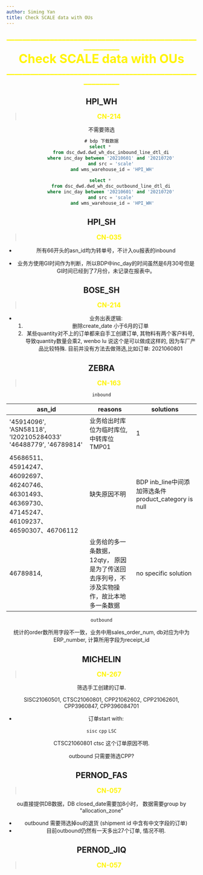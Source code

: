 ```yaml
---
author: Siming Yan
title: Check SCALE data with OUs
---
```


<center><span style="color:rgba(255,244,0,1);font-size:22px"><b>_________________________________________________________</b></span>

<center><span style="color:rgba(255,244,0,1);font-size:32px"><b>Check SCALE data with OUs
</b></span>

<center><span style="color:rgba(255,244,0,1);font-size:22px"><b>_________________________________________________________</b></span>



## HPI_WH 

> <span style="color:rgba(255,244,0,1);font-size:17px"><b>CN-214</b></span>

不需要筛选

```sql
# bdp 下载数据
select * 
        from dsc_dwd.dwd_wh_dsc_inbound_line_dtl_di 
        where inc_day between '20210601' and '20210720' 
        and src = 'scale' 
        and wms_warehouse_id = 'HPI_WH'
        
select * 
        from dsc_dwd.dwd_wh_dsc_outbound_line_dtl_di 
        where inc_day between '20210601' and '20210720' 
        and src = 'scale' 
        and wms_warehouse_id = 'HPI_WH'
```



## HPI_SH 

> <span style="color:rgba(255,244,0,1);font-size:17px"><b>CN-035</b></span>

<Albert Huang>

+ 所有66开头的asn_id均为转单号，不计入ou报表的inbound

+ 业务方使用GI时间作为判断，所以BDP中inc_day的时间虽然是6月30号但是GI时间已经到了7月份，未记录在报表中。





## BOSE_SH

><span style="color:rgba(255,244,0,1);font-size:17px"><b>CN-214</b></span>

+ 业务出表逻辑:  
  1. 删除create_date 小于6月的订单 
  2. 某些quantity对不上的订单都来自手工创建订单, 其物料有两个客户料号, 导致quantity数量会乘2, wenbo lu 说这个是可以做成这样的, 因为车厂产品比较特殊. 目前并没有方法去做筛选,比如订单: 2021060801 



## ZEBRA 

> <span style="color:rgba(255,244,0,1);font-size:17px"><b>CN-163</b></span>

<HaiBo Yu>

`inbound`

| asn_id                                                       | reasons                                                      | solutions                                             |
| ------------------------------------------------------------ | ------------------------------------------------------------ | ----------------------------------------------------- |
| '45914096', 'ASN58118', 'I202105284033' '46488779', '46789814' | 业务给出时库位为临时库位, 中转库位TMP01                      | 1                                                     |
| 45686511、45914247、46092697、46240746、46301493、46369730、47145247、46109237、46590307、46706112 | 缺失原因不明                                                 | BDP  inb_line中间添加筛选条件product_category is null |
| 46789814,                                                    | 业务给的多一条数据，12qty， 原因是为了传送回去序列号，不涉及实物操作，故比本地多一条数据 | no specific solution                                  |

`outbound`

统计的order数所用字段不一致，业务中用sales_order_num, db对应为中为ERP_number, 计算所用字段为receipt_id





## MICHELIN

> <span style="color:rgba(255,244,0,1);font-size:17px"><b>CN-267</b></span>

筛选手工创建的订单. 

SISC21060501, CTSC21060801, CPP21062602, CPP21062601, CPP3960847, CPP396084701 

+ 订单start with: 

`sisc` `cpp` `LSC`

CTSC21060801 ctsc 这个订单原因不明.



outbound 只需要筛选CPP?

## PERNOD_FAS

> <span style="color:rgba(255,244,0,1);font-size:17px"><b>CN-057</b></span>



ou直接提供DB数据，DB closed_date需要加8小时， 数据需要group by "allocation_zone"

+ outbound 需要筛选掉ou的退货 (shipment id 中含有中文字段的订单)
+ 目前outbound仍然有一天多出27个订单, 情况不明.



## PERNOD_JIQ

> <span style="color:rgba(255,244,0,1);font-size:17px"><b>CN-057</b></span>

